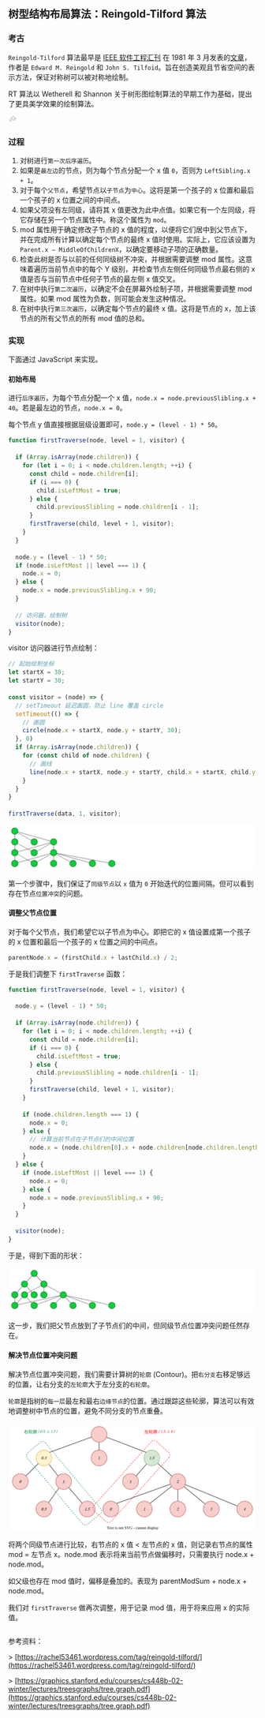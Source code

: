 ## 树型结构布局算法：Reingold-Tilford 算法 
### 考古

`Reingold-Tilford` 算法最早是 [IEEE 软件工程汇刊](https://zh.wikipedia.org/wiki/IEEE%E8%BD%AF%E4%BB%B6%E5%B7%A5%E7%A8%8B%E6%B1%87%E5%88%8A) 在 1981 年 3 月发表的[文章](https://reingold.co/tidier-drawings.pdf)，作者是 `Edward M. Reingold` 和 `John S. Tilfoid`。旨在创造美观且节省空间的表示方法，保证对称树可以被对称地绘制。

RT 算法以 Wetherell 和 Shannon 关于树形图绘制算法的早期工作为基础，提出了更具美学效果的绘制算法。

![tr](tr.svg)

### 过程

1. 对树进行`第一次后序遍历`。
2. 如果是`最左边`的节点，则为每个节点分配一个 x 值 `0`，否则为 `LeftSibling.x + 1`。
3. 对于每个`父节点`，希望节点以`子节点`为`中心`。这将是第一个孩子的 x 位置和最后一个孩子的 x 位置之间的中间点。
4. 如果父项没有左同级，请将其 x 值更改为此中点值。如果它有一个左同级，将它存储在另一个节点属性中。称这个属性为 `mod`。
5. mod 属性用于确定修改子节点的 x 值的程度，以便将它们居中到父节点下，并在完成所有计算以确定每个节点的最终 x 值时使用。实际上，它应该设置为 `Parent.x – MiddleOfChildrenX`，以确定要移动子项的正确数量。
6. 检查此树是否与以前的任何同级树不冲突，并根据需要调整 mod 属性。这意味着遍历当前节点中的每个 Y 级别，并检查节点左侧任何同级节点最右侧的 x 值是否与当前节点中任何子节点的最左侧 x 值交叉。
7. 在树中执行`第二次遍历`，以确定不会在屏幕外绘制子项，并根据需要调整 mod 属性。如果 mod 属性为负数，则可能会发生这种情况。
8. 在树中执行`第三次遍历`，以确定每个节点的最终 x 值。这将是节点的 x，加上该节点的所有父节点的所有 mod 值的总和。

### 实现

下面通过 JavaScript 来实现。

#### 初始布局

进行`后序遍历`，为每个节点分配一个 x 值，`node.x = node.previousSlibling.x + 40`。若是最左边的节点，`node.x = 0`。

每个节点 y 值直接根据层级设置即可，`node.y = (level - 1) * 50`。

``` ts
function firstTraverse(node, level = 1, visitor) {

  if (Array.isArray(node.children)) {
    for (let i = 0; i < node.children.length; ++i) {
      const child = node.children[i];
      if (i === 0) {
        child.isLeftMost = true;
      } else {
        child.previousSlibling = node.children[i - 1];
      }
      firstTraverse(child, level + 1, visitor);
    }
  }

  node.y = (level - 1) * 50;
  if (node.isLeftMost || level === 1) {
    node.x = 0;
  } else {
    node.x = node.previousSlibling.x + 90;
  }

  // 访问器，绘制树
  visitor(node);
}
```

visitor 访问器进行节点绘制：

``` ts
// 起始绘制坐标
let startX = 30;
let startY = 30;

const visitor = (node) => {
  // setTimeout 延迟画圆，防止 line 覆盖 circle
  setTimeout(() => {
    // 画圆
    circle(node.x + startX, node.y + startY, 30);
  }, 0)
  if (Array.isArray(node.children)) {
    for (const child of node.children) {
      // 画线
      line(node.x + startX, node.y + startY, child.x + startX, child.y + startY);
    }
  }
}

firstTraverse(data, 1, visitor);
```

![1](1.png)

第一个步骤中，我们保证了`同级节点`以 `x` 值为 `0` 开始迭代的位置间隔。但可以看到存在节点`位置冲突`的问题。

#### 调整父节点位置

对于每个父节点，我们希望它以子节点为中心。即把它的 x 值设置成第一个孩子的 x 位置和最后一个孩子的 x 位置之间的中间点。

```ts
parentNode.x = (firstChild.x + lastChild.x) / 2;
```

于是我们调整下 `firstTraverse` 函数：

``` ts {hl_lines="16-22"}
function firstTraverse(node, level = 1, visitor) {

  node.y = (level - 1) * 50;

  if (Array.isArray(node.children)) {
    for (let i = 0; i < node.children.length; ++i) {
      const child = node.children[i];
      if (i === 0) {
        child.isLeftMost = true;
      } else {
        child.previousSlibling = node.children[i - 1];
      }
      firstTraverse(child, level + 1, visitor);
    }

    if (node.children.length === 1) {
      node.x = 0;
    } else {
      // 计算当前节点在子节点们的中间位置
      node.x = (node.children[0].x + node.children[node.children.length - 1].x) / 2;
    }
  } else {
    if (node.isLeftMost || level === 1) {
      node.x = 0;
    } else {
      node.x = node.previousSlibling.x + 90;
    }
  }

  visitor(node);
}
```

于是，得到下面的形状：

![2](2.png)

这一步，我们把父节点放到了子节点们的中间，但同级节点位置冲突问题任然存在。

#### 解决节点位置冲突问题

解决节点位置冲突问题，我们需要计算树的`轮廓` (Contour)。把`右分支`右移足够远的位置，让右分支的`左轮廓`大于左分支的`右轮廓`。

`轮廓`是指树的`每一层`最左和最右`边缘节点`的位置。通过跟踪这些轮廓，算法可以有效地调整树中节点的位置，避免不同分支的节点重叠。

![reingold-tilford-contour](reingold-tilford-contour.svg)

将两个同级节点进行比较，右节点的 x 值 < 左节点的 x 值，则记录右节点的属性 mod = 左节点 x。node.mod 表示将来当前节点做偏移时，只需要执行 node.x + node.mod。

如父级也存在 mod 值时，偏移是叠加的。表现为 parentModSum + node.x + node.mod。

我们对 `firstTraverse` 做再次调整，用于记录 mod 值，用于将来应用 x 的实际值。

```ts

```

参考资料：

\> [https://rachel53461.wordpress.com/tag/reingold-tilford/](https://rachel53461.wordpress.com/tag/reingold-tilford/)

\> [https://graphics.stanford.edu/courses/cs448b-02-winter/lectures/treesgraphs/tree.graph.pdf](https://graphics.stanford.edu/courses/cs448b-02-winter/lectures/treesgraphs/tree.graph.pdf)
